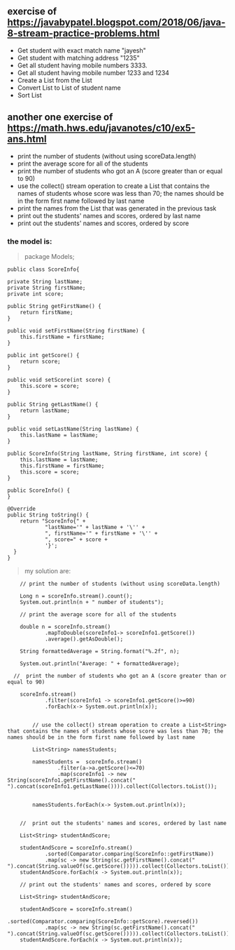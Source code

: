 ## exercise of  https://javabypatel.blogspot.com/2018/06/java-8-stream-practice-problems.html

- Get student with exact match name "jayesh"
- Get student with matching address "1235"
- Get all student having mobile numbers 3333.
- Get all student having mobile number 1233 and 1234
- Create a List<Student> from the List<TempStudent>
- Convert List<Student> to List<String> of student name
- Sort List<String>
 
## another one exercise of https://math.hws.edu/javanotes/c10/ex5-ans.html 
- print the number of students (without using scoreData.length)
- print the average score for all of the students
- print the number of students who got an A (score greater than or equal to 90)
- use the collect() stream operation to create a List<String> that contains the names of students whose score was less than 70; the names should be in the form first name followed by last name
- print the names from the List that was generated in the previous task
- print out the students' names and scores, ordered by last name
- print out the students' names and scores, ordered by score

### the model is:

> package Models;


    public class ScoreInfo{
    
    private String lastName;
    private String firstName;
    private int score; 
   
    public String getFirstName() {
        return firstName;
    }

    public void setFirstName(String firstName) {
        this.firstName = firstName;
    }

    public int getScore() {
        return score;
    }

    public void setScore(int score) {
        this.score = score;
    }

    public String getLastName() {
        return lastName;
    }

    public void setLastName(String lastName) {
        this.lastName = lastName;
    }

    public ScoreInfo(String lastName, String firstName, int score) {
        this.lastName = lastName;
        this.firstName = firstName;
        this.score = score;
    }

    public ScoreInfo() {
    }

    @Override
    public String toString() {
        return "ScoreInfo{" +
                "lastName='" + lastName + '\'' +
                ", firstName='" + firstName + '\'' +
                ", score=" + score +
                '}';
      } 
    }



> my solution are:
> 
        // print the number of students (without using scoreData.length)

        Long n = scoreInfo.stream().count();
        System.out.println(n + " number of students");
  
        // print the average score for all of the students

        double n = scoreInfo.stream()
                .mapToDouble(scoreInfo1-> scoreInfo1.getScore())
                .average().getAsDouble();

        String formattedAverage = String.format("%.2f", n);

        System.out.println("Average: " + formattedAverage);
 
      //  print the number of students who got an A (score greater than or equal to 90)

        scoreInfo.stream()
                .filter(scoreInfo1 -> scoreInfo1.getScore()>=90)
                .forEach(x-> System.out.println(x));
  
       
            // use the collect() stream operation to create a List<String> that contains the names of students whose score was less than 70; the names should be in the form first name followed by last name

            List<String> namesStudents;

            namesStudents =  scoreInfo.stream()
                    .filter(a->a.getScore()<=70)
                    .map(scoreInfo1 -> new String(scoreInfo1.getFirstName().concat(" ").concat(scoreInfo1.getLastName()))).collect(Collectors.toList());


            namesStudents.forEach(x-> System.out.println(x));
  

        //  print out the students' names and scores, ordered by last name

        List<String> studentAndScore;

        studentAndScore = scoreInfo.stream()
                .sorted(Comparator.comparing(ScoreInfo::getFirstName))
                .map(sc -> new String(sc.getFirstName().concat(" ").concat(String.valueOf(sc.getScore())))).collect(Collectors.toList());
        studentAndScore.forEach(x -> System.out.println(x));

        // print out the students' names and scores, ordered by score

        List<String> studentAndScore;

        studentAndScore = scoreInfo.stream()
                .sorted(Comparator.comparing(ScoreInfo::getScore).reversed())
                .map(sc -> new String(sc.getFirstName().concat(" ").concat(String.valueOf(sc.getScore())))).collect(Collectors.toList());
        studentAndScore.forEach(x -> System.out.println(x));



